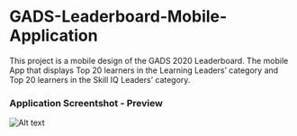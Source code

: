 # GADS-Leaderboard-Mobile-Application
 This project is  a mobile design of the GADS 2020 Leaderboard. The mobile App that displays Top 20 learners in the Learning Leaders’ category and Top 20 learners in the Skill IQ Leaders’ category.

### Application Screentshot - Preview

![Alt text](https://github.com/ThapeloK/GADS-Leaderboard-Mobile-Application/screenshots/All%Screens.png)
